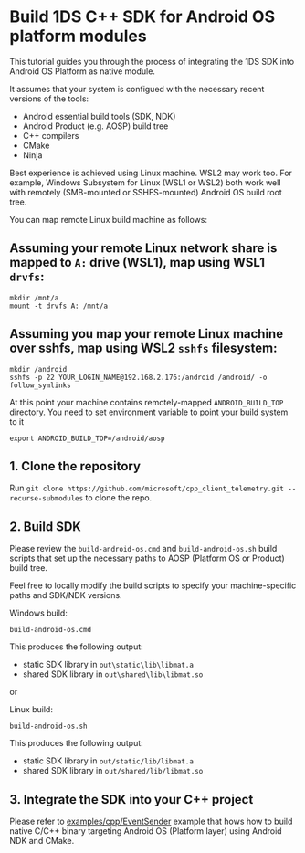 # Build 1DS C++ SDK for Android OS platform modules

This tutorial guides you through the process of integrating the 1DS SDK into Android OS Platform as native module.

It assumes that your system is configued with the necessary recent versions of the tools:
- Android essential build tools (SDK, NDK)
- Android Product (e.g. AOSP) build tree
- C++ compilers
- CMake
- Ninja

Best experience is achieved using Linux machine. WSL2 may work too. For example, Windows Subsystem for Linux (WSL1 or WSL2) both work well with remotely (SMB-mounted or SSHFS-mounted) Android OS build root tree.

You can map remote Linux build machine as follows:

## Assuming your remote Linux network share is mapped to `A:` drive (WSL1), map using WSL1 `drvfs`:
```console
mkdir /mnt/a
mount -t drvfs A: /mnt/a
```

## Assuming you map your remote Linux machine over sshfs, map using WSL2 `sshfs` filesystem:
```console
mkdir /android
sshfs -p 22 YOUR_LOGIN_NAME@192.168.2.176:/android /android/ -o follow_symlinks
```

At this point your machine contains remotely-mapped `ANDROID_BUILD_TOP` directory. You need to set environment variable to point your build system to it
```console
export ANDROID_BUILD_TOP=/android/aosp
```

## 1. Clone the repository

Run `git clone https://github.com/microsoft/cpp_client_telemetry.git --recurse-submodules` to clone the repo.

## 2. Build SDK

Please review the `build-android-os.cmd` and `build-android-os.sh` build scripts that set up the necessary paths to AOSP (Platform OS or Product) build tree.

Feel free to locally modify the build scripts to specify your machine-specific paths and SDK/NDK versions.

Windows build:

```console
build-android-os.cmd
```

This produces the following output:
- static SDK library in `out\static\lib\libmat.a`
- shared SDK library in `out\shared\lib\libmat.so`

or

Linux build:

```console
build-android-os.sh
```

This produces the following output:
- static SDK library in `out/static/lib/libmat.a`
- shared SDK library in `out/shared/lib/libmat.so`

## 3. Integrate the SDK into your C++ project

Please refer to [examples/cpp/EventSender](../examples/cpp/EventSender) example that hows how to build native C/C++ binary targeting Android OS (Platform layer) using Android NDK and CMake.

